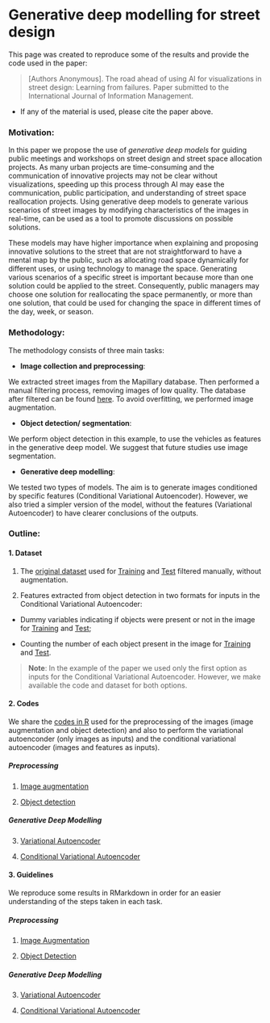 Generative deep modelling for street design
================

This page was created to reproduce some of the results and provide the
code used in the paper:

> \[Authors Anonymous\]. The road ahead of using AI for visualizations
> in street design: Learning from failures. Paper submitted to the
> International Journal of Information Management.

-   If any of the material is used, please cite the paper above.

### Motivation:

In this paper we propose the use of *generative deep models* for guiding
public meetings and workshops on street design and street space
allocation projects. As many urban projects are time-consuming and the
communication of innovative projects may not be clear without
visualizations, speeding up this process through AI may ease the
communication, public participation, and understanding of street space
reallocation projects. Using generative deep models to generate various
scenarios of street images by modifying characteristics of the images in
real-time, can be used as a tool to promote discussions on possible
solutions.

These models may have higher importance when explaining and proposing
innovative solutions to the street that are not straightforward to have
a mental map by the public, such as allocating road space dynamically
for different uses, or using technology to manage the space. Generating
various scenarios of a specific street is important because more than
one solution could be applied to the street. Consequently, public
managers may choose one solution for reallocating the space permanently,
or more than one solution, that could be used for changing the space in
different times of the day, week, or season.

### Methodology:

The methodology consists of three main tasks:

-   **Image collection and preprocessing**:

We extracted street images from the Mapillary database. Then performed a
manual filtering process, removing images of low quality. The database
after filtered can be found [here](Database/Images/). To avoid
overfitting, we performed image augmentation.

-   **Object detection/ segmentation**:

We perform object detection in this example, to use the vehicles as
features in the generative deep model. We suggest that future studies
use image segmentation.

-   **Generative deep modelling**:

We tested two types of models. The aim is to generate images conditioned
by specific features (Conditional Variational Autoencoder). However, we
also tried a simpler version of the model, without the features
(Variational Autoencoder) to have clearer conclusions of the outputs.

### Outline:

#### 1. Dataset

1)  The [original dataset](Dataset/Images/) used for
    [Training](Dataset/Images/Train_filtered/) and
    [Test](Dataset/Images/Test_filtered/) filtered manually, without
    augmentation.

2)  Features extracted from object detection in two formats for inputs
    in the Conditional Variational Autoencoder:

-   Dummy variables indicating if objects were present or not in the
    image for [Training](Dataset/Features/Features_Dummy_Train/) and
    [Test](Dataset/Features/Features_Dummy_Test/);

-   Counting the number of each object present in the image for
    [Training](Dataset/Features/Features_Class_Train/) and
    [Test](Dataset/Features/Features_Class_Test).

> **Note**: In the example of the paper we used only the first option as
> inputs for the Conditional Variational Autoencoder. However, we make
> available the code and dataset for both options.

#### 2. Codes

We share the [codes in R](Codes/) used for the preprocessing of the
images (image augmentation and object detection) and also to perform the
variational autoenconder (only images as inputs) and the conditional
variational autoencoder (images and features as inputs).

##### Preprocessing

1.  [Image augmentation](Codes/Image_Augmentation.R)

2.  [Object detection](Codes/Object_Detection.R)

##### Generative Deep Modelling

3.  [Variational Autoencoder](Codes/VAE_StreetDesign.R)

4.  [Conditional Variational Autoencoder](Codes/CVAE_StreetDesign.R)

#### 3. Guidelines

We reproduce some results in RMarkdown in order for an easier
understanding of the steps taken in each task.

##### Preprocessing

1.  [Image Augmentation](Image_Augmentation.md)

2.  [Object Detection](Object_Detection.md)

##### Generative Deep Modelling

3.  [Variational Autoencoder](VAE.md)

4.  [Conditional Variational Autoencoder](CVAE.md)
